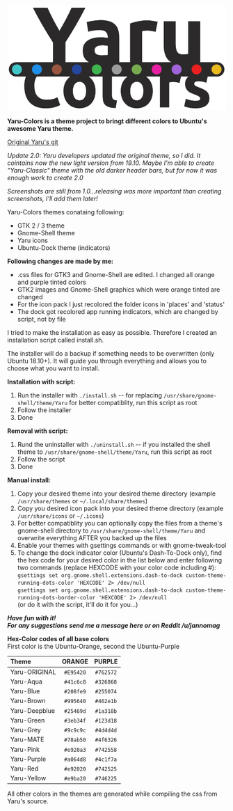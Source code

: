 ![Logo](Yaru-Colors-Logo-Transparent.png)

**Yaru-Colors is a theme project to bringt different colors to Ubuntu's awesome Yaru theme.**

[Original Yaru's git](https://github.com/ubuntu/yaru)

*Update 2.0: Yaru developers updated the original theme, so I did. It cointains now the new light version from 19.10.*
*Maybe I'm able to create "Yaru-Classic" theme with the old darker header bars, but for now it was enough work to create 2.0*

*Screenshots are still from 1.0...releasing was more important than creating screenshots, I'll add them later!*

Yaru-Colors themes conataing following:
- GTK 2 / 3 theme
- Gnome-Shell theme
- Yaru icons
- Ubuntu-Dock theme (indicators)

**Following changes are made by me:**
- .css files for GTK3 and Gnome-Shell are edited. I changed all orange and purple tinted colors
- GTK2 images and Gnome-Shell graphics which were orange tinted are changed
- For the icon pack I just recolored the folder icons in 'places' and 'status'
- The dock got recolored app running indicators, which are changed by script, not by file

I tried to make the installation as easy as possible.
Therefore I created an installation script called install.sh. 

The installer will do a backup if something needs to be overwritten (only Ubuntu 18.10+).
It will guide you through everything and allows you to choose what you want to install.

**Installation with script:**
1. Run the installer with `./install.sh`
  -- for replacing `/usr/share/gnome-shell/theme/Yaru` for better compatiblity, run this script as root
2. Follow the installer
3. Done

**Removal with script:**
1. Rund the uninstaller with `./uninstall.sh`
  -- if you installed the shell theme to `/usr/share/gnome-shell/theme/Yaru`, run this script as root
2. Follow the script
3. Done

**Manual install:**
1. Copy your desired theme into your desired theme directory (example `/usr/share/themes` or `~/.local/share/themes`)
2. Copy you desired icon pack into your desired theme directory (example `/usr/share/icons` or `~/.icons`)
3. For better compatiblity you can optionally copy the files from a theme's gnome-shell directory to `/usr/share/gnome-shell/theme/Yaru` and overwrite everything AFTER you backed up the files
4. Enable your themes with gsettings commands or with gnome-tweak-tool
5. To change the dock indicator color (Ubuntu's Dash-To-Dock only), find the hex code for your desired color in the list below and enter following two commands (replace HEXCODE with your color code including #):   
`gsettings set org.gnome.shell.extensions.dash-to-dock custom-theme-running-dots-color 'HEXCODE' 2> /dev/null`   
`gsettings set org.gnome.shell.extensions.dash-to-dock custom-theme-running-dots-border-color 'HEXCODE' 2> /dev/null`   
(or do it with the script, it'll do it for you...)

   
      
      
***Have fun with it!   
For any suggestions send me a message here or on Reddit /u/jannomag***




**Hex-Color codes of all base colors**   
First color is the Ubuntu-Orange, second the Ubuntu-Purple

| Theme | ORANGE | PURPLE |
| :--- | :---: | :---: |
| Yaru-ORIGINAL | `#E95420` | `#762572` |
| Yaru-Aqua | `#41c6c8` | `#326868` |
| Yaru-Blue | `#208fe9` | `#255074` |
| Yaru-Brown | `#995640` | `#462e1b` |
| Yaru-Deepblue | `#25469d` | `#1a318b` |
| Yaru-Green | `#3eb34f` | `#123d18` |
| Yaru-Grey | `#9c9c9c` | `#4d4d4d` |
| Yaru-MATE | `#78ab50` | `#4f6326` |
| Yaru-Pink | `#e920a3` | `#742558` |
| Yaru-Purple | `#a064d8` | `#4c1f7a` |
| Yaru-Red | `#e92020` | `#742525` |
| Yaru-Yellow | `#e9ba20` | `#746225` |



All other colors in the themes are generated while compiling the css from Yaru's source.

